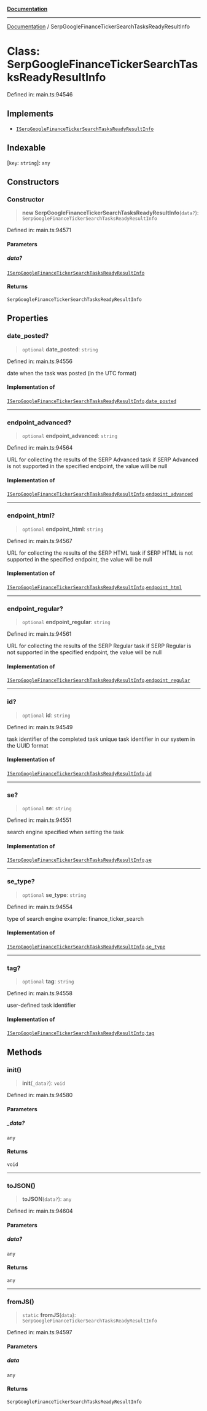 [**Documentation**](../README.md)

***

[Documentation](../README.md) / SerpGoogleFinanceTickerSearchTasksReadyResultInfo

# Class: SerpGoogleFinanceTickerSearchTasksReadyResultInfo

Defined in: main.ts:94546

## Implements

- [`ISerpGoogleFinanceTickerSearchTasksReadyResultInfo`](../interfaces/ISerpGoogleFinanceTickerSearchTasksReadyResultInfo.md)

## Indexable

\[`key`: `string`\]: `any`

## Constructors

### Constructor

> **new SerpGoogleFinanceTickerSearchTasksReadyResultInfo**(`data?`): `SerpGoogleFinanceTickerSearchTasksReadyResultInfo`

Defined in: main.ts:94571

#### Parameters

##### data?

[`ISerpGoogleFinanceTickerSearchTasksReadyResultInfo`](../interfaces/ISerpGoogleFinanceTickerSearchTasksReadyResultInfo.md)

#### Returns

`SerpGoogleFinanceTickerSearchTasksReadyResultInfo`

## Properties

### date\_posted?

> `optional` **date\_posted**: `string`

Defined in: main.ts:94556

date when the task was posted (in the UTC format)

#### Implementation of

[`ISerpGoogleFinanceTickerSearchTasksReadyResultInfo`](../interfaces/ISerpGoogleFinanceTickerSearchTasksReadyResultInfo.md).[`date_posted`](../interfaces/ISerpGoogleFinanceTickerSearchTasksReadyResultInfo.md#date_posted)

***

### endpoint\_advanced?

> `optional` **endpoint\_advanced**: `string`

Defined in: main.ts:94564

URL for collecting the results of the SERP Advanced task
if SERP Advanced is not supported in the specified endpoint, the value will be null

#### Implementation of

[`ISerpGoogleFinanceTickerSearchTasksReadyResultInfo`](../interfaces/ISerpGoogleFinanceTickerSearchTasksReadyResultInfo.md).[`endpoint_advanced`](../interfaces/ISerpGoogleFinanceTickerSearchTasksReadyResultInfo.md#endpoint_advanced)

***

### endpoint\_html?

> `optional` **endpoint\_html**: `string`

Defined in: main.ts:94567

URL for collecting the results of the SERP HTML task
if SERP HTML is not supported in the specified endpoint, the value will be null

#### Implementation of

[`ISerpGoogleFinanceTickerSearchTasksReadyResultInfo`](../interfaces/ISerpGoogleFinanceTickerSearchTasksReadyResultInfo.md).[`endpoint_html`](../interfaces/ISerpGoogleFinanceTickerSearchTasksReadyResultInfo.md#endpoint_html)

***

### endpoint\_regular?

> `optional` **endpoint\_regular**: `string`

Defined in: main.ts:94561

URL for collecting the results of the SERP Regular task
if SERP Regular is not supported in the specified endpoint, the value will be null

#### Implementation of

[`ISerpGoogleFinanceTickerSearchTasksReadyResultInfo`](../interfaces/ISerpGoogleFinanceTickerSearchTasksReadyResultInfo.md).[`endpoint_regular`](../interfaces/ISerpGoogleFinanceTickerSearchTasksReadyResultInfo.md#endpoint_regular)

***

### id?

> `optional` **id**: `string`

Defined in: main.ts:94549

task identifier of the completed task
unique task identifier in our system in the UUID format

#### Implementation of

[`ISerpGoogleFinanceTickerSearchTasksReadyResultInfo`](../interfaces/ISerpGoogleFinanceTickerSearchTasksReadyResultInfo.md).[`id`](../interfaces/ISerpGoogleFinanceTickerSearchTasksReadyResultInfo.md#id)

***

### se?

> `optional` **se**: `string`

Defined in: main.ts:94551

search engine specified when setting the task

#### Implementation of

[`ISerpGoogleFinanceTickerSearchTasksReadyResultInfo`](../interfaces/ISerpGoogleFinanceTickerSearchTasksReadyResultInfo.md).[`se`](../interfaces/ISerpGoogleFinanceTickerSearchTasksReadyResultInfo.md#se)

***

### se\_type?

> `optional` **se\_type**: `string`

Defined in: main.ts:94554

type of search engine
example: finance_ticker_search

#### Implementation of

[`ISerpGoogleFinanceTickerSearchTasksReadyResultInfo`](../interfaces/ISerpGoogleFinanceTickerSearchTasksReadyResultInfo.md).[`se_type`](../interfaces/ISerpGoogleFinanceTickerSearchTasksReadyResultInfo.md#se_type)

***

### tag?

> `optional` **tag**: `string`

Defined in: main.ts:94558

user-defined task identifier

#### Implementation of

[`ISerpGoogleFinanceTickerSearchTasksReadyResultInfo`](../interfaces/ISerpGoogleFinanceTickerSearchTasksReadyResultInfo.md).[`tag`](../interfaces/ISerpGoogleFinanceTickerSearchTasksReadyResultInfo.md#tag)

## Methods

### init()

> **init**(`_data?`): `void`

Defined in: main.ts:94580

#### Parameters

##### \_data?

`any`

#### Returns

`void`

***

### toJSON()

> **toJSON**(`data?`): `any`

Defined in: main.ts:94604

#### Parameters

##### data?

`any`

#### Returns

`any`

***

### fromJS()

> `static` **fromJS**(`data`): `SerpGoogleFinanceTickerSearchTasksReadyResultInfo`

Defined in: main.ts:94597

#### Parameters

##### data

`any`

#### Returns

`SerpGoogleFinanceTickerSearchTasksReadyResultInfo`
